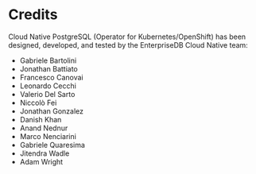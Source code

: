 # Credits

Cloud Native PostgreSQL (Operator for Kubernetes/OpenShift) has been designed,
developed, and tested by the EnterpriseDB Cloud Native team:

- Gabriele Bartolini
- Jonathan Battiato
- Francesco Canovai
- Leonardo Cecchi
- Valerio Del Sarto
- Niccolò Fei
- Jonathan Gonzalez
- Danish Khan
- Anand Nednur
- Marco Nenciarini
- Gabriele Quaresima
- Jitendra Wadle
- Adam Wright

